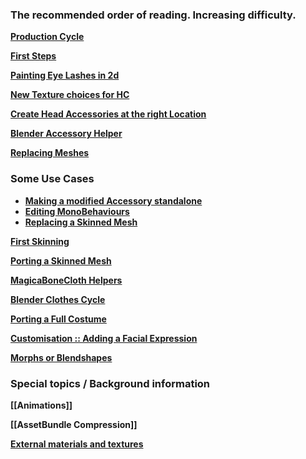 ### The recommended order of reading. Increasing difficulty.

**[Production Cycle](https://github.com/enimaroah-cubic/Sb3UGS/wiki/Production-Cycle)**

**[First Steps](https://github.com/enimaroah-cubic/Sb3UGS/wiki/First-Steps)**

**[Painting Eye Lashes in 2d](https://github.com/enimaroah/SB3Utility/wiki/Painting-Eye-Lashes-in-2d)**

**[New Texture choices for HC](https://github.com/enimaroah-cubic/Sb3UGS/wiki/New-texture-choices-for-HC)**  

**[Create Head Accessories at the right Location](https://github.com/enimaroah-cubic/Sb3UGS/wiki/Create-Head-Accessories-at-the-right-Location-for-HS2)**

**[Blender Accessory Helper](https://github.com/enimaroah-cubic/Sb3UGS/wiki/Blender-Accessory-Helper)**

**[Replacing Meshes](https://github.com/enimaroah-cubic/Sb3UGS/wiki/Replacing-Meshes)**

### Some Use Cases
* **[Making a modified Accessory standalone](https://github.com/enimaroah-cubic/Sb3UGS/wiki/Some-use-cases#making-a-modified-accessory-standalone)**
* **[Editing MonoBehaviours](https://github.com/enimaroah-cubic/Sb3UGS/wiki/Some-use-cases#editing-monobehaviours)**
* **[Replacing a Skinned Mesh](https://github.com/enimaroah-cubic/Sb3UGS/wiki/Some-use-cases#replacing-a-skinned-mesh)**

**[First Skinning](https://github.com/enimaroah-cubic/Sb3UGS/wiki/First-Skinning)**

**[Porting a Skinned Mesh](https://github.com/enimaroah-cubic/Sb3UGS/wiki/Porting-a-Skinned-Mesh)**

**[MagicaBoneCloth Helpers](https://github.com/enimaroah-cubic/Sb3UGS/wiki/MagicaBoneCloth-Helpers)**

**[Blender Clothes Cycle](https://github.com/enimaroah-cubic/Sb3UGS/wiki/Blender-Clothes-Cycle)**

**[Porting a Full Costume](https://github.com/enimaroah-cubic/Sb3UGS/wiki/Porting-a-Full-Costume)**

**[Customisation :: Adding a Facial Expression](https://github.com/enimaroah-cubic/Sb3UGS/wiki/Customisation-::--Adding-a-Facial-Expression)**

**[Morphs or Blendshapes](https://github.com/enimaroah-cubic/Sb3UGS/wiki/Morphs-or-Blendshapes)**

### Special topics / Background information
**[[Animations]]**

**[[AssetBundle Compression]]**

**[External materials and textures](https://github.com/enimaroah-cubic/Sb3UGS/wiki/Small-excursion-about-external-materials-and-textures)**